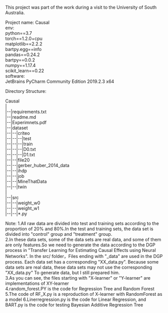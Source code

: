 This project was part of the work during a visit to the University of South Australia.

Project name: Causal  
env:  
	python==3.7  
	torch==1.2.0+cpu  
	matplotlib==2.2.2  
	bartpy.egg==info  
	pandas==0.24.2  
	bartpy==0.0.2  
	numpy==1.17.4  
	scikit_learn==0.22  
software:  
	JetBrains PyCharm Community Edition 2019.2.3 x64  

Directory Structure:  
	  
Causal  
|  
|--|requirements.txt  
|--|readme.md  
|--|Experimnets.pdf  
|--|dataset  
|--|--|criteo  
|--|--|--|test  
|--|--|--|train  
|--|--|--|D0.txt  
|--|--|--|D1.txt  
|--|--|file20   
|--|--|gerber_huber_2014_data  
|--|--|ihdp  
|--|--|job  
|--|--|MineThatData  
|--|--|twin  
|  
|--|src  
|--|--|weight_w0  
|--|--|weight_w1  
|--|--|*.py  
  
Note:
1.All raw data are divided into test and training sets according to the proportion of 20% and 80%.In the test and training sets, the data set is divided into "control" group and "treatment" group.  
2.In these data sets, some of the data sets are real data, and some of them are only features.So we need to generate the data according to the DGP process in "Transfer Learning for Estimating Causal Effects using Neural Networks". In the src/  folder，Files ending with "_data" are used in the DGP process. Each data set has a corresponding "XX_data.py". Because some data sets are real data, these data sets may not use the corresponding "XX_data.py" To generate data, but I still prepared him.  
3.As you can see, the files starting with "X-learner" or "Y-learner" are implementations of XY-learner  
4.random_forest.PY is the code for Regression Tree and Random Forest
5.The code of RF_X.py is a reproduction of X-learner with RandomForest as a model
6.Linerregression.py is the code for Linear Regression, and BART.py is the code for testing Bayesian Additive Regression Tree

